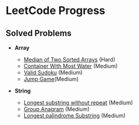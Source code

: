 # LeetCode Progress

## Solved Problems
- **Array**
  - [Median of Two Sorted Arrays](https://leetcode.com/problems/median-of-two-sorted-arrays/submissions/1167514008/) (Hard)
  - [Container With Most Water](https://leetcode.com/problems/container-with-most-water/submissions/1168534325/) (Medium)
  - [Valid Sudoku](https://leetcode.com/problems/valid-sudoku/submissions/1173980304/) (Medium)
  - [Jump Game](https://leetcode.com/problems/jump-game/submissions/1185070425/)(Medium)

- **String**
  - [Longest substring without repeat](https://leetcode.com/problems/longest-substring-without-repeating-characters/) (Medium)
  - [Group Anagram](https://leetcode.com/problems/group-anagrams/submissions/1170711477/) (Medium)
  - [Longest palindrome Substring](https://leetcode.com/problems/longest-palindromic-substring/) (Medium)